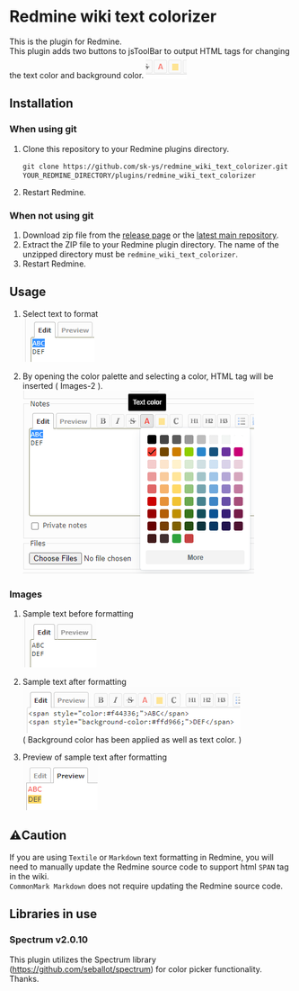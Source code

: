 # Redmine wiki text colorizer

This is the plugin for Redmine.  
This plugin adds two buttons to jsToolBar to output HTML tags for changing the 
text color and background color. 
![Alt text](doc/images/buttons.png)

## Installation
### When using git
1. Clone this repository to your Redmine plugins directory.
    ```
    git clone https://github.com/sk-ys/redmine_wiki_text_colorizer.git YOUR_REDMINE_DIRECTORY/plugins/redmine_wiki_text_colorizer
    ```
2. Restart Redmine.

### When not using git
1. Download zip file from the [release page](https://github.com/sk-ys/redmine_wiki_text_colorizer/releases) or the [latest main repository](https://github.com/sk-ys/redmine_wiki_text_colorizer/archive/refs/heads/main.zip). 
2. Extract the ZIP file to your Redmine plugin directory. The name of the unzipped directory must be `redmine_wiki_text_colorizer`.
3. Restart Redmine.


## Usage
1. Select text to format  
![](doc/images/selected_text.png)

2. By opening the color palette and selecting a color, HTML tag will be
inserted ( Images-2 ).  
![](doc/images/text_color_palette_open.png)

### Images
1. Sample text before formatting  
![](doc/images/sample_text_before_formatting.png)

2. Sample text after formatting  
![](doc/images/sample_text_after_formatting.png)  
 ( Background color has been applied as well as text color. )

3. Preview of sample text after formatting  
![](doc/images/sample_text_preview.png)


## ⚠️Caution
If you are using `Textile` or `Markdown` text formatting in Redmine, you will
need to manually update the Redmine source code to support html `SPAN` tag in 
the wiki.  
`CommonMark Markdown` does not require updating the Redmine source code.

## Libraries in use
### Spectrum v2.0.10
This plugin utilizes the Spectrum library (https://github.com/seballot/spectrum)
for color picker functionality. Thanks.
